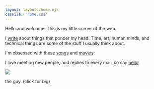 ```yaml
---
layout: layouts/home.njk
cssFile: 'home.css'
---
```


Hello and welcome! This is my little corner of the web.

I [write](/thoughts) about things that ponder my head. Time, art, human minds, and technical things are some of the stuff I usually think about.

I'm obsessed with these [songs](/tunes) and [movies](https://letterboxd.com/nskien/likes/films/).

I love meeting new people, and replies to every mail, so say [hello](mailto:%20nsongkien@gmail.com)!

<div class="clickable-img">
  <a href="/img/nice.jpeg">
    <img src="/img/nice-small.jpg"></img>
  </a>
  <p>the guy. (click for big)</p>
</div>
